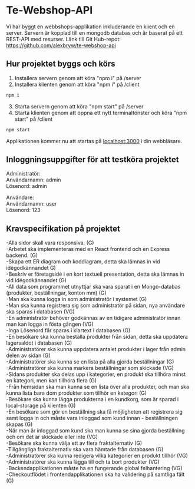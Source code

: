 # Te-Webshop-API


Vi har byggt en webbshops-applikation inkluderande en klient och en server. Servern är kopplad till en mongodb databas och är baserat på ett REST-API med resurser. Länk till Git Hub-repot: https://github.com/alexbryw/te-webshop-api


## Hur projektet byggs och körs


1) Installera servern genom att köra "npm i" på /server
2) Installera klienten genom att köra "npm i" på /client
```bash
npm i
```
3) Starta servern genom att köra "npm start" på /server
4) Starta klienten genom att öppna ett nytt terminalfönster och köra "npm start" på /client
```bash
npm start
```

Applikationen kommer nu att startas på [localhost:3000](http://localhost:3000) i din webbläsare.


## Inloggningsuppgifter för att testköra projektet


Administratör: </br>
    Användarnamn: admin</br>
    Lösenord: admin</br>

Användare:</br>
    Användarnamn: user</br>
    Lösenord: 123</br>


## Kravspecifikation på projektet


-Alla sidor skall vara responsiva. (G) </br>
-Arbetet ska implementeras med en React frontend och en Express backend. (G)</br>
-Skapa ett ER diagram och koddiagram, detta ska lämnas in vid idégodkännandet G)</br>
-Beskriv er företagsidé i en kort textuell presentation, detta ska lämnas in vid idégodkännandet (G)</br>
-All data som programmet utnyttjar ska vara sparat i en Mongo-databas (produkter, beställningar, konton mm) (G)</br>
-Man ska kunna logga in som administratör i systemet (G)</br>
-Man ska kunna registrera sig som administratör på sidan, nya användare ska sparas i databasen (VG)</br>
-En administratör behöver godkännas av en tidigare administratör innan man kan logga in fösta gången (VG)</br>
-Inga Lösenord får sparas i klartext i databasen (G)</br>
-En besökare ska kunna beställa produkter från sidan, detta ska uppdatera lagersaldot i databasen (G)</br>
-Administratörer ska kunna uppdatera antalet produkter i lager från admin delen av sidan (G)</br>
-Administratörer ska kunna se en lista på alla gjorda beställningar (G)</br>
-Administratörer ska kunna markera beställningar som skickade (VG)</br>
-Sidans produkter ska delas upp i kategorier, en produkt ska tillhöra minst en kategori, men kan tillhöra flera (G)</br>
-Från hemsidan ska man kunna se en lista över alla produkter, och man ska kunna lista bara dom produkter som tillhör en kategori (G)</br>
-Besökare ska kunna lägga produkterna i en kundkorg, som är sparad i local-storage på klienten (G)</br>
-En besökare som gör en beställning ska få möjligheten att registrera sig samt logga in och måste vara inloggad som kund innan -    beställningen skapas (G)</br>
-När man är inloggad som kund ska man kunna se sina gjorda beställning och om det är skickade eller inte (VG)</br>
-Besökare ska kunna välja ett av flera fraktalternativ (G)</br>
-Tillgängliga fraktalternativ ska vara hämtade från databasen (G)</br>
-Administratörer ska kunna redigera vilka kategorier en produkt tillhör (VG)</br>
-Administratörer ska kunna lägga till och ta bort produkter (VG)</br>
-Backendapplikationen måste ha en fungerande global felhantering (VG)</br>
-Checkoutflödet i frontendapplikationen ska ha validering på samtliga fält (G)</br>